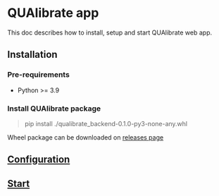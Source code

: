 # QUAlibrate app

This doc describes how to install, setup and start QUAlibrate web app.

## Installation

### Pre-requirements

- Python >= 3.9

### Install QUAlibrate package

> pip install ./qualibrate_backend-0.1.0-py3-none-any.whl

Wheel package can be downloaded
on [releases page](https://github.com/qua-platform/qualibrate/releases)

## [Configuration](./docs/backend/config.md)

## [Start](./docs/backend/start.md)
